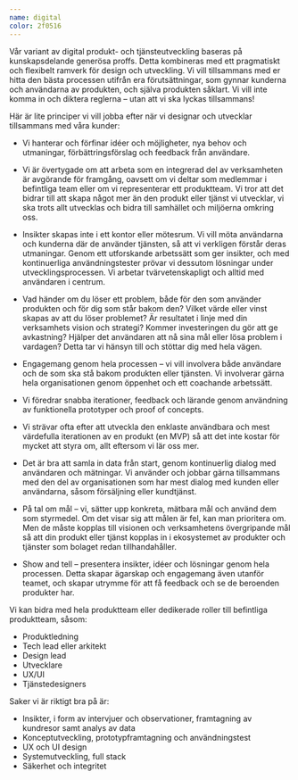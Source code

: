 ```yaml
---
name: digital
color: 2f0516
---
```


<div class="bigText" >

Vår variant av digital produkt- och tjänsteutveckling baseras på kunskapsdelande generösa proffs. Detta kombineras med ett pragmatiskt och flexibelt ramverk för design och utveckling. Vi vill tillsammans med er hitta den bästa processen utifrån era förutsättningar, som gynnar kunderna och användarna av produkten, och själva produkten såklart. Vi vill inte komma in och diktera reglerna – utan att vi ska lyckas tillsammans!

</div>

<div class="wrapper">
Här är lite principer vi vill jobba efter när vi designar och utvecklar tillsammans med våra kunder:

- Vi hanterar och förfinar idéer och möjligheter, nya behov och utmaningar, förbättringsförslag och feedback från användare.

- Vi är övertygade om att arbeta som en integrerad del av verksamheten är avgörande för framgång, oavsett om vi deltar som medlemmar i befintliga team eller om vi representerar ett produktteam. Vi tror att det bidrar till att skapa något mer än den produkt eller tjänst vi utvecklar, vi ska trots allt utvecklas och bidra till samhället och miljöerna omkring oss.

- Insikter skapas inte i ett kontor eller mötesrum. Vi vill möta användarna och kunderna där de använder tjänsten, så att vi verkligen förstår deras utmaningar. Genom ett utforskande arbetssätt som ger insikter, och med kontinuerliga användningstester prövar vi dessutom lösningar under utvecklingsprocessen. Vi arbetar tvärvetenskapligt och alltid med användaren i centrum.

- Vad händer om du löser ett problem, både för den som använder produkten och för dig som står bakom den? Vilket värde eller vinst skapas av att du löser problemet? Är resultatet i linje med din verksamhets vision och strategi? Kommer investeringen du gör att ge avkastning? Hjälper det användaren att nå sina mål eller lösa problem i vardagen? Detta tar vi hänsyn till och stöttar dig med hela vägen.

- Engagemang genom hela processen – vi vill involvera både användare och de som ska stå bakom produkten eller tjänsten. Vi involverar gärna hela organisationen genom öppenhet och ett coachande arbetssätt.

- Vi föredrar snabba iterationer, feedback och lärande genom användning av funktionella prototyper och proof of concepts.

- Vi strävar ofta efter att utveckla den enklaste användbara och mest värdefulla iterationen av en produkt (en MVP) så att det inte kostar för mycket att styra om, allt eftersom vi lär oss mer.

- Det är bra att samla in data från start, genom kontinuerlig dialog med användaren och mätningar. Vi använder och jobbar gärna tillsammans med den del av organisationen som har mest dialog med kunden eller användarna, såsom försäljning eller kundtjänst.

- På tal om mål – vi, sätter upp konkreta, mätbara mål och använd dem som styrmedel. Om det visar sig att målen är fel, kan man prioritera om. Men de måste kopplas till visionen och verksamhetens övergripande mål så att din produkt eller tjänst kopplas in i ekosystemet av produkter och tjänster som bolaget redan tillhandahåller.

- Show and tell – presentera insikter, idéer och lösningar genom hela processen. Detta skapar ägarskap och engagemang även utanför teamet, och skapar utrymme för att få feedback och se de beroenden produkter har.

Vi kan bidra med hela produktteam eller dedikerade roller till befintliga produktteam, såsom:

- Produktledning
- Tech lead eller arkitekt
- Design lead
- Utvecklare
- UX/UI
- Tjänstedesigners

<div class=bigText>

Saker vi är riktigt bra på är:

</div>

- Insikter, i form av intervjuer och observationer, framtagning av kundresor samt analys av data
- Konceptutveckling, prototypframtagning och användningstest
- UX och UI design
- Systemutveckling, full stack
- Säkerhet och integritet

</div>
